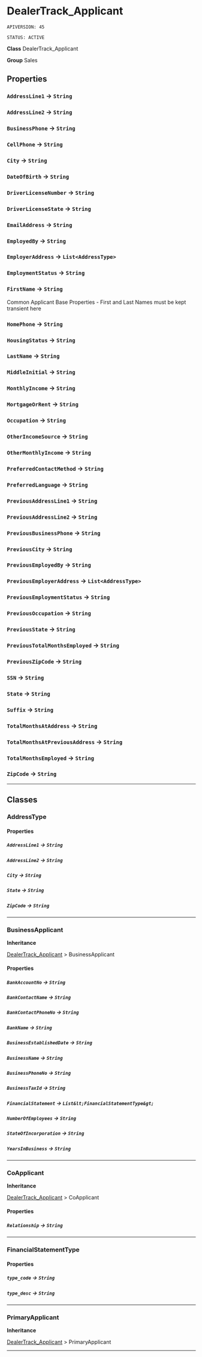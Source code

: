 # DealerTrack_Applicant

`APIVERSION: 45`

`STATUS: ACTIVE`



**Class** DealerTrack_Applicant


**Group** Sales

## Properties

### `AddressLine1` → `String`


### `AddressLine2` → `String`


### `BusinessPhone` → `String`


### `CellPhone` → `String`


### `City` → `String`


### `DateOfBirth` → `String`


### `DriverLicenseNumber` → `String`


### `DriverLicenseState` → `String`


### `EmailAddress` → `String`


### `EmployedBy` → `String`


### `EmployerAddress` → `List<AddressType>`


### `EmploymentStatus` → `String`


### `FirstName` → `String`


Common Applicant Base Properties - First and Last Names must be kept transient here

### `HomePhone` → `String`


### `HousingStatus` → `String`


### `LastName` → `String`


### `MiddleInitial` → `String`


### `MonthlyIncome` → `String`


### `MortgageOrRent` → `String`


### `Occupation` → `String`


### `OtherIncomeSource` → `String`


### `OtherMonthlyIncome` → `String`


### `PreferredContactMethod` → `String`


### `PreferredLanguage` → `String`


### `PreviousAddressLine1` → `String`


### `PreviousAddressLine2` → `String`


### `PreviousBusinessPhone` → `String`


### `PreviousCity` → `String`


### `PreviousEmployedBy` → `String`


### `PreviousEmployerAddress` → `List<AddressType>`


### `PreviousEmploymentStatus` → `String`


### `PreviousOccupation` → `String`


### `PreviousState` → `String`


### `PreviousTotalMonthsEmployed` → `String`


### `PreviousZipCode` → `String`


### `SSN` → `String`


### `State` → `String`


### `Suffix` → `String`


### `TotalMonthsAtAddress` → `String`


### `TotalMonthsAtPreviousAddress` → `String`


### `TotalMonthsEmployed` → `String`


### `ZipCode` → `String`


---
## Classes
### AddressType


#### Properties

##### `AddressLine1` → `String`


##### `AddressLine2` → `String`


##### `City` → `String`


##### `State` → `String`


##### `ZipCode` → `String`


---

### BusinessApplicant



**Inheritance**

[DealerTrack_Applicant](/Sales/DealerTrack_Applicant.md)
 &gt; 
BusinessApplicant

#### Properties

##### `BankAccountNo` → `String`


##### `BankContactName` → `String`


##### `BankContactPhoneNo` → `String`


##### `BankName` → `String`


##### `BusinessEstablishedDate` → `String`


##### `BusinessName` → `String`


##### `BusinessPhoneNo` → `String`


##### `BusinessTaxId` → `String`


##### `FinancialStatement` → `List&lt;FinancialStatementType&gt;`


##### `NumberOfEmployees` → `String`


##### `StateOfIncorporation` → `String`


##### `YearsInBusiness` → `String`


---

### CoApplicant



**Inheritance**

[DealerTrack_Applicant](/Sales/DealerTrack_Applicant.md)
 &gt; 
CoApplicant

#### Properties

##### `Relationship` → `String`


---

### FinancialStatementType


#### Properties

##### `type_code` → `String`


##### `type_desc` → `String`


---

### PrimaryApplicant



**Inheritance**

[DealerTrack_Applicant](/Sales/DealerTrack_Applicant.md)
 &gt; 
PrimaryApplicant


---
